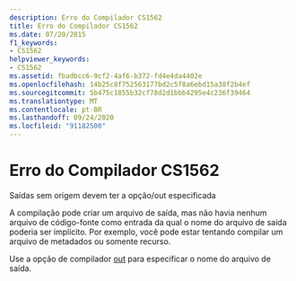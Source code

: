 ```yaml
---
description: Erro do Compilador CS1562
title: Erro do Compilador CS1562
ms.date: 07/20/2015
f1_keywords:
- CS1562
helpviewer_keywords:
- CS1562
ms.assetid: fbadbcc6-9cf2-4af6-b372-fd4e4da4402e
ms.openlocfilehash: 14b25c8f752563177bd2c5f8a6ebd15a38f2b4ef
ms.sourcegitcommit: 5b475c1855b32cf78d2d1bbb4295e4c236f39464
ms.translationtype: MT
ms.contentlocale: pt-BR
ms.lasthandoff: 09/24/2020
ms.locfileid: "91182500"
---
```

# <a name="compiler-error-cs1562"></a>Erro do Compilador CS1562

Saídas sem origem devem ter a opção/out especificada  
  
 A compilação pode criar um arquivo de saída, mas não havia nenhum arquivo de código-fonte como entrada da qual o nome do arquivo de saída poderia ser implícito. Por exemplo, você pode estar tentando compilar um arquivo de metadados ou somente recurso.  
  
 Use a opção de compilador [out](../language-reference/compiler-options/out-compiler-option.md) para especificar o nome do arquivo de saída.
